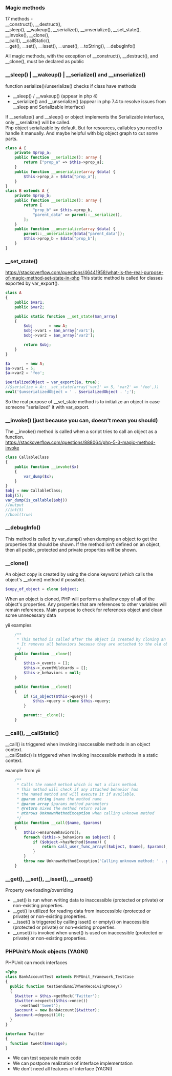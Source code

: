 ### Magic methods

17 methods -  
__construct(), __destruct(),   
__sleep(), __wakeup(), __serialize(), __unserialize(), __set_state(),  
__invoke(),
__clone(),  
__call(), __callStatic(),  
__get(), __set(), __isset(), __unset(),
__toString(), __debugInfo()

All magic methods, with the exception of __construct(), __destruct(), and __clone(), must be declared as public

### __sleep() | __wakeup() | __serialize() and __unserialize()

function serialize()/unserialize() checks if class have methods

- __sleep() / __wakeup() (appear in php 4)
- __serialize() and __unserialize() (appear in php 7.4 to resolve issues from __sleep and Serializable interface)

If __serialize() and __sleep() or object implements the Serializable interface, only __serialize() will be called.  
Php object serializable by default. But for resources, callables you need to handle it manually.
And maybe helpful with big object graph to cut some parts.

```php
class A {
    private $prop_a;
    public function __serialize(): array {
        return ["prop_a" => $this->prop_a];
    }
    public function __unserialize(array $data) {
        $this->prop_a = $data["prop_a"];
    }
}
class B extends A {
    private $prop_b;
    public function __serialize(): array {
        return [
            "prop_b" => $this->prop_b,
            "parent_data" => parent::__serialize(),
        ];
    }
    public function __unserialize(array $data) {
        parent::__unserialize($data["parent_data"]);
        $this->prop_b = $data["prop_b"];
    }
}
```

### __set_state()

https://stackoverflow.com/questions/46441958/what-is-the-real-purpose-of-magic-method-set-state-in-php
This static method is called for classes exported by var_export().

```php
class A
{
    public $var1;
    public $var2;

    public static function __set_state($an_array)
    {
        $obj       = new A;
        $obj->var1 = $an_array['var1'];
        $obj->var2 = $an_array['var2'];

        return $obj;
    }
}

$a       = new A;
$a->var1 = 5;
$a->var2 = 'foo';

$serializedObject = var_export($a, true);
//$serialize = A::__set_state(array('var1' => 5, 'var2' => 'foo',))
eval('$unserializedObject = ' . $serializedObject . ';');

```

So the real purpose of __set_state method is to initialize an object in case someone "serialized" it with var_export.

### __invoke() (just because you can, doesn't mean you should)

The __invoke() method is called when a script tries to call an object as a function.  
https://stackoverflow.com/questions/888064/php-5-3-magic-method-invoke

```php
class CallableClass
{
    public function __invoke($x)
    {
        var_dump($x);
    }
}
$obj = new CallableClass;
$obj(5);
var_dump(is_callable($obj))
//output
//int(5)
//bool(true)
```

### __debugInfo()

This method is called by var_dump() when dumping an object to get the properties that should be shown. If the method
isn't defined on an object, then all public, protected and private properties will be shown.

### __clone()

An object copy is created by using the clone keyword (which calls the object's __clone() method if possible).

```php
$copy_of_object = clone $object;
```

When an object is cloned, PHP will perform a shallow copy of all of the object's properties. Any properties that are
references to other variables will remain references.
Main purpose to check for references object and clean some unnecessary data

yii examples

```php
    /**
     * This method is called after the object is created by cloning an existing one.
     * It removes all behaviors because they are attached to the old object.
     */
    public function __clone()
    {
        $this->_events = [];
        $this->_eventWildcards = [];
        $this->_behaviors = null;
    }
```

```php
    public function __clone()
    {
        if (is_object($this->query)) {
            $this->query = clone $this->query;
        }

        parent::__clone();
    }
```

### __call(), __callStatic()

__call() is triggered when invoking inaccessible methods in an object context.  
__callStatic() is triggered when invoking inaccessible methods in a static context.

example from yii

```php
    /**
     * Calls the named method which is not a class method.
     * This method will check if any attached behavior has
     * the named method and will execute it if available.
     * @param string $name the method name
     * @param array $params method parameters
     * @return mixed the method return value
     * @throws UnknownMethodException when calling unknown method
     */
    public function __call($name, $params)
    {
        $this->ensureBehaviors();
        foreach ($this->_behaviors as $object) {
            if ($object->hasMethod($name)) {
                return call_user_func_array([$object, $name], $params);
            }
        }
        throw new UnknownMethodException('Calling unknown method: ' . get_class($this) . "::$name()");
    }
```

### __get(), __set(), __isset(), __unset()

Property overloading/overriding

- __set() is run when writing data to inaccessible (protected or private) or non-existing properties.
- __get() is utilized for reading data from inaccessible (protected or private) or non-existing properties.
- __isset() is triggered by calling isset() or empty() on inaccessible (protected or private) or non-existing
  properties.
- __unset() is invoked when unset() is used on inaccessible (protected or private) or non-existing properties.

### PHPUnit’s Mock objects (YAGNI)

PHPUnit can mock interfaces

```php
<?php
class BankAccountTest extends PHPUnit_Framework_TestCase
{
  public function testSendEmailWhenReceivingMoney()
  {
    $twitter = $this->getMock('Twitter');
    $twitter->expects($this->once())
      ->method('tweet');
    $account = new BankAccount($twitter);
    $account->deposit(10);
  }
}

interface Twitter
{
  function tweet($message);
}

```

- We can test separate main code
- We can postpone realization of interface implementation
- We don't need all features of interface (YAGNI)